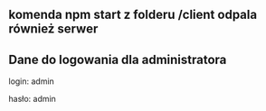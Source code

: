 ## komenda npm start z folderu /client odpala również serwer

## Dane do logowania dla administratora

login: admin

hasło: admin

